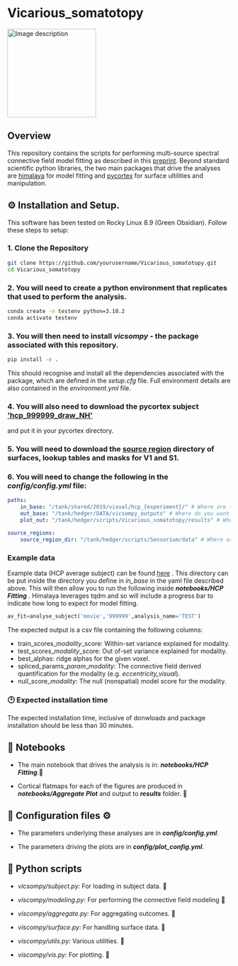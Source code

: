 # Vicarious_somatotopy


<img src="https://i.imgur.com/1Zy21Hf.png" alt="Image description" height="200"/>


## Overview 

This repository contains the scripts for performing multi-source spectral connective field model fitting as described in this [preprint](https://www.biorxiv.org/content/10.1101/2024.10.21.619382v1). Beyond standard scientific python libraries, the two main packages that drive the analyses are [himalaya](https://gallantlab.org/himalaya/getting_started.html) for model fitting and [pycortex](https://gallantlab.org/pycortex/install.html) for surface ultilities and manipulation. 

## ⚙ Installation and Setup.

This software has been tested on Rocky Linux 8.9 (Green Obsidian). Follow these steps to setup:

### 1. Clone the Repository

```bash
git clone https://github.com/yourusername/Vicarious_somatotopy.git
cd Vicarious_somatotopy
```

### 2. You will need to create a python environment that replicates that used to perform the analysis.

```bash
conda create -n testenv python=3.10.2
conda activate testenv
```

### 3. You will then need to install *vicsompy* - the package associated with this repository. 

```bash
pip install -e .
```

This should recognise and install all the dependencies associated with the package, which are defined in the *setup.cfg* file. Full environment details are also contained in the *environment.yml* file.

### 4. You will also need to download the pycortex subject ['hcp_999999_draw_NH'](https://drive.google.com/file/d/1IwsSwU9vSt1QQKvHaOxkwO5CPcEtZw88/view?usp=sharing)
and put it in your pycortex directory.

### 5. You will need to download the [source region](https://drive.google.com/file/d/1oHYetfeQ1jQaBtW8xfDi-kaUU38hmXJZ/view?usp=sharing) directory of surfaces, lookup tables and masks for V1 and S1.

### 6. You will need to change the following in the *config/config.yml* file:


```yaml
paths:
    in_base: "/tank/shared/2019/visual/hcp_{experiment}/" # Where are the HCP data stored?
    out_base: "/tank/hedger/DATA/vicsompy_outputs" # Where do you want the model fits to be output?
    plot_out: "/tank/hedger/scripts/Vicarious_somatotopy/results" # Where do you want the plots to be output?

source_regions:
    source_region_dir: "/tank/hedger/scripts/Sensorium/data" # Where are the source regions stored?
```


### Example data

Example data (HCP average subject) can be found [here](https://drive.google.com/file/d/1UfIa56XztejOLhSlQ_foFI_tAUFdhj4P/view?usp=sharing) . This directory can be put inside the directory you define in *in_base* in the yaml file described above. This will then allow you to run the following inside  ***notebooks/HCP Fitting*** . Himalaya leverages tqdm and so will include a progress bar to indicate how long to expect for model fitting.

```python
av_fit=analyse_subject('movie','999999',analysis_name='TEST')
```

The expected output is a csv file containing the following columns:

- train_scores_*modality*_score: Within-set variance explained for modality.
- test_scores_*modality*_score: Out of-set variance explained for modality.
- best_alphas: ridge alphas for the given voxel.
- spliced_params_*param*_*modality*: The connective field derived quantification for the modality (e.g. *eccentricity_visual*).
- null_score_*modality*: The null (nonspatial) model score for the modality. 

### 🕑 Expected installation time

The expected installation time, inclusive of donwloads and package installation should be less than 30 minutes.

## 📒 Notebooks

- The main notebook that drives the analysis is in: ***notebooks/HCP Fitting***.📘

- Cortical flatmaps for each of the figures are produced in ***notebooks/Aggregate Plot*** and output to ***results*** folder. 📘

## 📁 Configuration files ⚙

- The parameters underlying these analyses are in ***config/config.yml***.

- The parameters driving the plots are in ***config/plot_config.yml***.


## 🐍 Python scripts

- *vicsompy/subject.py:* For loading in subject data. 📜

- *viscompy/modeling.py:* For performing the connective field modeling 📜

- *viscompy/aggregate.py:* For aggregating outcomes. 📜

- *viscompy/surface.py:* For handling surface data. 📜

- *viscompy/utils.py:* Various utilities. 📜

- *viscompy/vis.py:* For plotting. 📜
